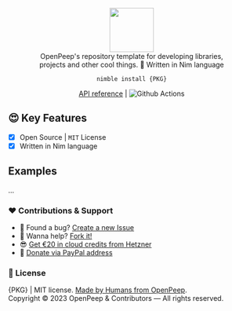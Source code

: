 <p align="center">
  <img src="https://github.com/openpeep/PKG/blob/main/.github/logo.png" width="90px"><br>
  OpenPeep's repository template for developing libraries,<br>projects and other cool things. 👑 Written in Nim language
</p>

<p align="center">
  <code>nimble install {PKG}</code>
</p>

<p align="center">
  <a href="https://github.com/">API reference</a> | <img src="https://github.com/openpeep/pistachio/workflows/test/badge.svg" alt="Github Actions">
</p>

## 😍 Key Features
- [x] Open Source | `MIT` License
- [x] Written in Nim language

## Examples
...

### ❤ Contributions & Support
- 🐛 Found a bug? [Create a new Issue](/issues)
- 👋 Wanna help? [Fork it!](/fork)
- 😎 [Get €20 in cloud credits from Hetzner](https://hetzner.cloud/?ref=Hm0mYGM9NxZ4)
- 🥰 [Donate via PayPal address](https://www.paypal.com/donate/?hosted_button_id=RJK3ZTDWPL55C)

### 🎩 License
{PKG} | MIT license. [Made by Humans from OpenPeep](https://github.com/openpeep).<br>
Copyright &copy; 2023 OpenPeep & Contributors &mdash; All rights reserved.

